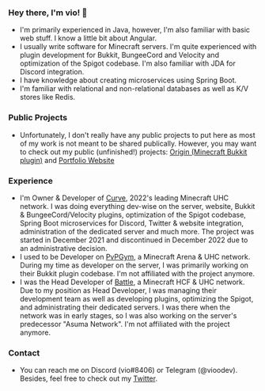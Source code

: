 ### Hey there, I'm vio! 👋

- I'm primarily experienced in Java, however, I'm also familiar with basic web stuff. I know a little bit about Angular.
- I usually write software for Minecraft servers. I'm quite experienced with plugin development for Bukkit, BungeeCord and Velocity and optimization of the Spigot codebase. I'm also familiar with JDA for Discord integration.
- I have knowledge about creating microservices using Spring Boot.
- I'm familiar with relational and non-relational databases as well as K/V stores like Redis.

### Public Projects

- Unfortunately, I don't really have any public projects to put here as most of my work is not meant to be shared publically. However, you may want to check out my public (unfinished!) projects: [Origin (Minecraft Bukkit plugin)](https://github.com/vioodev/Origin) and [Portfolio Website](https://github.com/vioodev/Portfolio)

### Experience

- I'm Owner & Developer of [Curve](https://github.com/Curve-Network), 2022's leading Minecraft UHC network. I was doing everything dev-wise on the server, website, Bukkit & BungeeCord/Velocity plugins, optimization of the Spigot codebase, Spring Boot microservices for Discord, Twitter & website integration, administration of the dedicated server and much more. The project was started in December 2021 and discontinued in December 2022 due to an administrative decision.
- I used to be Developer on [PvPGym](https://twitter.com/PvPGymOfficial), a Minecraft Arena & UHC network. During my time as developer on the server, I was primarily working on their Bukkit plugin codebase. I'm not affiliated with the project anymore.
- I was the Head Developer of [Battle](https://twitter.com/BattleRIPNet), a Minecraft HCF & UHC network. Due to my position as Head Developer, I was managing their development team as well as developing plugins, optimizing the Spigot, and administrating their dedicated servers. I was there when the network was in early stages, so I was also working on the server's predecessor "Asuma Network". I'm not affiliated with the project anymore.

### Contact

- You can reach me on Discord (vio#8406) or Telegram (@vioodev). Besides, feel free to check out my [Twitter](https://twitter.com/vioodev).

